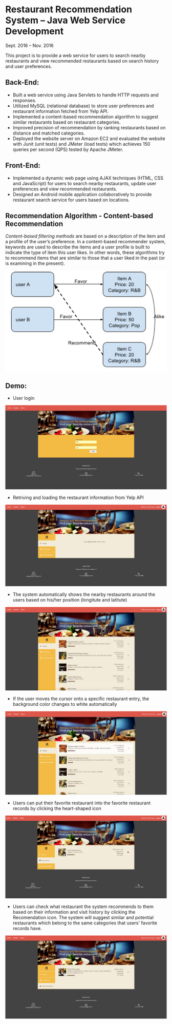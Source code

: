 # Restaurant Recommendation System – Java Web Service Development

Sept. 2016 – Nov. 2016

This project is to provide a web service for users to search nearby restaurants and view recommended restaurants based on search history and user preferences.

## Back-End:
* Built a web service using Java Servlets to handle HTTP requests and responses.
* Utilized MySQL (relational database) to store user preferences and restaurant information fetched from Yelp API.
* Implemented a content-based recommendation algorithm to suggest similar restaurants based on restaurant categories.
* Improved precision of recommendation by ranking restaurants based on distance and matched categories.
* Deployed the website server on Amazon EC2 and evaluated the website with Junit (unit tests) and JMeter (load tests) which achieves 150 queries per second (QPS) tested by Apache JMeter.

## Front-End:
* Implemented a dynamic web page using AJAX techniques (HTML, CSS and JavaScript) for users to search nearby restaurants, update user preferences and view recommended restaurants.
* Designed an Android mobile application collaboratively to provide restaurant search service for users based on locations.

## Recommendation Algorithm - Content-based Recommendation

*Content-based filtering methods* are based on a description of the item and a profile of the user’s preference. In a content-based recommender system, keywords are used to describe the items and a user profile is built to indicate the type of item this user likes. In other words, these algorithms try to recommend items that are similar to those that a user liked in the past (or is examining in the present).

![Alt text](/images/content.jpg?raw=true "content")

## Demo:
* User login
 
![Alt text](/images/user_login.jpg?raw=true "User Login")

* Retriving and loading the restaurant information from Yelp API

![Alt text](/images/loading.jpg?raw=true "loading")

* The system automatically shows the nearby restaurants around the users based on his/her position (longitute and latitute)

![Alt text](/images/near_restaurants.jpg?raw=true "near_restaurants")

* If the user moves the cursor onto a specific restaurant entry, the background color changes to white automatically

![Alt text](/images/up.jpg?raw=true "up")

* Users can put their favorite restaurant into the favorite restaurant records by clicking the heart-shaped icon

![Alt text](/images/turky.jpg?raw=true "turky")

* Users can check what restaurant the system recommends to them based on their information and visit history by clicking the Recomendation icon. The system will suggest similar and potential restaurants which belong to the same categories that users' favorite records have.

![Alt text](/images/turky_similar.jpg?raw=true "turky_similar")
